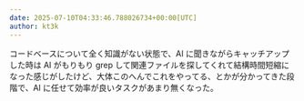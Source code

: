 ```yaml
---
date: 2025-07-10T04:33:46.788026734+00:00[UTC]
author: kt3k
---
```

コードベースについて全く知識がない状態で、AI に聞きながらキャッチアップした時は AI がもりもり grep して関連ファイルを探してくれて結構時間短縮になった感じがしたけど、大体このへんでこれをやってる、とかが分かってきた段階で、AI に任せて効率が良いタスクがあまり無くなった。
